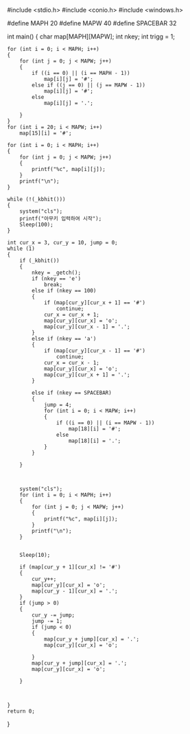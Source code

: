 #include <stdio.h>
#include <conio.h>
#include <windows.h>

#define MAPH 20
#define MAPW 40
#define SPACEBAR 32

int main()
{
    char map[MAPH][MAPW];
    int nkey;
    int trigg = 1;


    for (int i = 0; i < MAPH; i++)
    {
        for (int j = 0; j < MAPW; j++)
        {
            if ((i == 0) || (i == MAPH - 1))
                map[i][j] = '#';
            else if ((j == 0) || (j == MAPW - 1))
                map[i][j] = '#';
            else
                map[i][j] = '.';

        }
    }
    for (int i = 20; i < MAPW; i++)
        map[15][i] = '#';

    for (int i = 0; i < MAPH; i++)
    {
        for (int j = 0; j < MAPW; j++)
        {
            printf("%c", map[i][j]);
        }
        printf("\n");
    }

    while (!(_kbhit()))
    {
        system("cls");
        printf("아무키 입력하여 시작");
        Sleep(100);
    }

    int cur_x = 3, cur_y = 10, jump = 0;
    while (1)
    {
        if (_kbhit())
        {
            nkey = _getch();
            if (nkey == 'e')
                break;
            else if (nkey == 100)
            {
                if (map[cur_y][cur_x + 1] == '#')
                    continue;
                cur_x = cur_x + 1;
                map[cur_y][cur_x] = 'o';
                map[cur_y][cur_x - 1] = '.';
            }
            else if (nkey == 'a')
            {
                if (map[cur_y][cur_x - 1] == '#')
                    continue;
                cur_x = cur_x - 1;
                map[cur_y][cur_x] = 'o';
                map[cur_y][cur_x + 1] = '.';
            }

            else if (nkey == SPACEBAR)
            {
                jump = 4;
                for (int i = 0; i < MAPW; i++)
                {
                    if ((i == 0) || (i == MAPW - 1))
                        map[18][i] = '#';
                    else
                        map[18][i] = '.';
                }
            }

        }



        system("cls");
        for (int i = 0; i < MAPH; i++)
        {
            for (int j = 0; j < MAPW; j++)
            {
                printf("%c", map[i][j]);
            }
            printf("\n");
        }


        Sleep(10);

        if (map[cur_y + 1][cur_x] != '#')
        {
            cur_y++;
            map[cur_y][cur_x] = 'o';
            map[cur_y - 1][cur_x] = '.';
        }
        if (jump > 0)
        {
            cur_y -= jump;
            jump -= 1;
            if (jump < 0)
            {
                map[cur_y + jump][cur_x] = '.';
                map[cur_y][cur_x] = 'o';

            }
            map[cur_y + jump][cur_x] = '.';
            map[cur_y][cur_x] = 'o';

        }



    }
    return 0;
}
